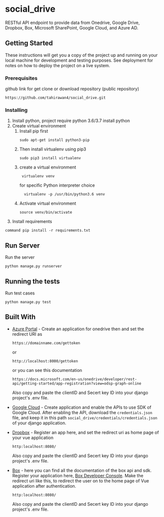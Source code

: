# social_drive

RESTful API endpoint to provide data from Onedrive, Google Drive, Dropbox, Box, Microsoft SharePoint, Google Cloud, and Azure AD. 

## Getting Started

These instructions will get you a copy of the project up and running on your local machine for development and testing purposes. See deployment for notes on how to deploy the project on a live system.

### Prerequisites

github link for get clone or download repository (public repository)

```
https://github.com/tahirawan4/social_drive.git

```

### Installing

1. Install python, project require python 3.6/3.7 install python
2. Create virtual environment
    1. Install pip first
        ```
        sudo apt-get install python3-pip
        ```
    2. Then install virtualenv using pip3
        ```
       sudo pip3 install virtualenv
        ```
    3. create a virtual environment
        ```
         virtualenv venv
        ```
        for specific Python interpreter  choice
        ```
          virtualenv -p /usr/bin/python3.6 venv
        ```
    4. Activate virtual environment
        ``` 
        source venv/bin/activate
        ```
3. Install requirements
```
command pip install -r requirements.txt
```

## Run Server
Run the server
```
python manage.py runserver
```

## Running the tests

Run test cases 
```
python manage.py test
```

## Built With

* [Azure Portal](https://portal.azure.com/#blade/Microsoft_AAD_RegisteredApps/ApplicationsListBlade) - Create an application for onedrive then and set the redirect URI as 
    ```
    https://domainname.com/gettoken
    ``` 
    or 
    ```
    http://localhost:8000/gettoken
    ```
    or you can see this documentation 
    ```
    https://docs.microsoft.com/en-us/onedrive/developer/rest-api/getting-started/app-registration?view=odsp-graph-online
    ```
    Also copy and paste the clientID and Secert key ID into your django project's .env file.
        
* [Google Cloud](https://cloud.google.com) - Create application and enable the APIs to use SDK of Google Cloud.
    After enabling the API, download the `credentials.json` file, and keep it in this path `social_drive/credentials/credentials.json` of your django application.
* [Dropbox](https://www.dropbox.com/developers/apps?_tk=pilot_lp&_ad=topbar4&_camp=myapps) - Register an app here, and set the redirect uri as home page of your vue application
    ```
    http:localhost:8080/
    ```
    Also copy and paste the clientID and Secert key ID into your django project's .env file. 
* [Box](https://developer.box.com/reference) - here you can find all the documentation of the box api and sdk.
    Register your application here, [Box Developer Console](https://app.box.com/developers/console).
    Make the redirect uri like this, to redirect the user on to the home page of Vue application after authentication.
    ```
    http:localhost:8080/
    ```    
    Also copy and paste the clientID and Secert key ID into your django project's .env file.
